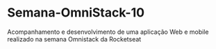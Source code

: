 # Semana-OmniStack-10
Acompanhamento e desenvolvimento de uma aplicação Web e mobile realizado na semana Omnistack da Rocketseat
